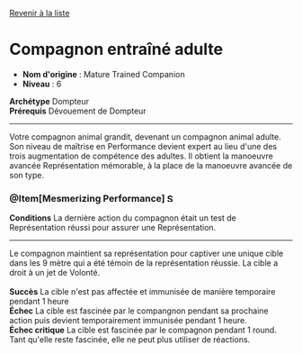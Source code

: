 [Revenir à la liste](list.md)

# Compagnon entraîné adulte

 * **Nom d'origine** : Mature Trained Companion
 * **Niveau** : 6


<p><span id="ctl00_MainContent_DetailedOutput"><strong>Archétype</strong>&nbsp;Dompteur&nbsp;<br><strong>Prérequis</strong> Dévouement de Dompteur<br></span></p>
<hr>
<p>Votre compagnon animal grandit, devenant un compagnon animal adulte. Son niveau de maîtrise en Performance devient expert au lieu d'une des trois augmentation de compétence des adultes. Il obtient la manoeuvre avancée Représentation mémorable, à la place de la manoeuvre avancée de son type.</p>
<h3 class="title">@Item[Mesmerizing Performance] <img style="height: 15px;" src="https://2e.aonprd.com/Images/Actions/OneAction.png" alt="Single Action"></h3>
<p><strong>Conditions</strong> La dernière action du compagnon était un test de Représentation réussi pour assurer une Représentation.&nbsp;</p>
<hr>
<p>Le compagnon maintient sa représentation pour captiver une unique cible dans les 9 mètre qui a été témoin de la représentation réussie. La cible a droit à un jet de Volonté. <br><br><strong>Succès</strong> La cible n'est pas affectée et immunisée de manière temporaire pendant 1 heure<br><strong>Échec</strong> La cible est fascinée par le compangnon pendant sa prochaine action puis devient temporairement immunisée pendant 1 heure.<br><strong>Échec critique</strong> La cible est fascinée par le compagnon pendant 1 round. Tant qu'elle reste fascinée, elle ne peut plus utiliser de réactions.&nbsp;</p>